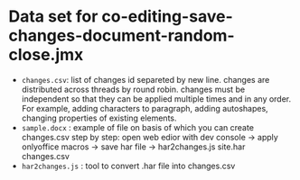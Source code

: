 # Data set for co-editing-save-changes-document-random-close.jmx

- `changes.csv`: list of changes id separeted by new line. changes are distributed across threads by round robin. 
changes must be independent so that they can be applied multiple times and in any order. 
For example, adding characters to paragraph, adding autoshapes, changing properties of existing elements.
- `sample.docx` : example of file on basis of which you can create changes.csv step by step: 
open web edior with dev console -> apply onlyoffice macros -> save har file -> har2changes.js site.har changes.csv
- `har2changes.js` : tool to convert .har file into changes.csv